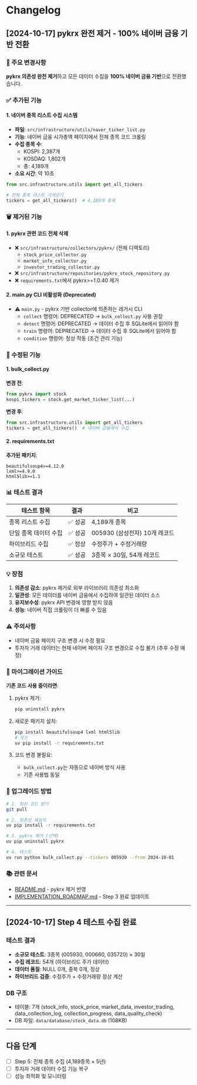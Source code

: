 # Changelog

## [2024-10-17] pykrx 완전 제거 - 100% 네이버 금융 기반 전환

### 🎯 주요 변경사항

**pykrx 의존성 완전 제거**하고 모든 데이터 수집을 **100% 네이버 금융 기반**으로 전환했습니다.

### ✅ 추가된 기능

#### 1. 네이버 종목 리스트 수집 시스템
- **파일**: `src/infrastructure/utils/naver_ticker_list.py`
- **기능**: 네이버 금융 시가총액 페이지에서 전체 종목 코드 크롤링
- **수집 종목 수**:
  - KOSPI: 2,387개
  - KOSDAQ: 1,802개
  - 총: 4,189개
- **소요 시간**: 약 10초

```python
from src.infrastructure.utils import get_all_tickers

# 전체 종목 리스트 가져오기
tickers = get_all_tickers()  # 4,189개 종목
```

### 🗑️ 제거된 기능

#### 1. pykrx 관련 코드 전체 삭제
- ❌ `src/infrastructure/collectors/pykrx/` (전체 디렉토리)
  - `stock_price_collector.py`
  - `market_info_collector.py`
  - `investor_trading_collector.py`
- ❌ `src/infrastructure/repositories/pykrx_stock_repository.py`
- ❌ `requirements.txt`에서 pykrx>=1.0.40 제거

#### 2. main.py CLI 비활성화 (Deprecated)
- ⚠️ `main.py` - pykrx 기반 collector에 의존하는 레거시 CLI
  - `collect` 명령어: DEPRECATED → `bulk_collect.py` 사용 권장
  - `detect` 명령어: DEPRECATED → 데이터 수집 후 SQLite에서 읽어야 함
  - `train` 명령어: DEPRECATED → 데이터 수집 후 SQLite에서 읽어야 함
  - `condition` 명령어: 정상 작동 (조건 관리 기능)

### 🔧 수정된 기능

#### 1. bulk_collect.py
**변경 전**:
```python
from pykrx import stock
kospi_tickers = stock.get_market_ticker_list(...)
```

**변경 후**:
```python
from src.infrastructure.utils import get_all_tickers
tickers = get_all_tickers()  # 네이버 금융에서 수집
```

#### 2. requirements.txt
**추가된 패키지**:
```
beautifulsoup4>=4.12.0
lxml>=4.9.0
html5lib>=1.1
```

### 📊 테스트 결과

| 테스트 항목 | 결과 | 비고 |
|------------|------|------|
| 종목 리스트 수집 | ✅ 성공 | 4,189개 종목 |
| 단일 종목 데이터 수집 | ✅ 성공 | 005930 (삼성전자) 10개 레코드 |
| 하이브리드 수집 | ✅ 정상 | 수정주가 + 수정거래량 |
| 소규모 테스트 | ✅ 성공 | 3종목 × 30일, 54개 레코드 |

### 💡 장점

1. **의존성 감소**: pykrx 제거로 외부 라이브러리 의존성 최소화
2. **일관성**: 모든 데이터를 네이버 금융에서 수집하여 일관된 데이터 소스
3. **유지보수성**: pykrx API 변경에 영향 받지 않음
4. **성능**: 네이버 직접 크롤링이 더 빠를 수 있음

### ⚠️ 주의사항

- 네이버 금융 페이지 구조 변경 시 수정 필요
- 투자자 거래 데이터는 현재 네이버 페이지 구조 변경으로 수집 불가 (추후 수정 예정)

### 📝 마이그레이션 가이드

**기존 코드 사용 중이라면**:

1. pykrx 제거:
   ```bash
   pip uninstall pykrx
   ```

2. 새로운 패키지 설치:
   ```bash
   pip install beautifulsoup4 lxml html5lib
   # 또는
   uv pip install -r requirements.txt
   ```

3. 코드 변경 불필요:
   - `bulk_collect.py`는 자동으로 네이버 방식 사용
   - 기존 사용법 동일

### 🔄 업그레이드 방법

```bash
# 1. 최신 코드 받기
git pull

# 2. 의존성 재설치
uv pip install -r requirements.txt

# 3. pykrx 제거 (선택)
uv pip uninstall pykrx

# 4. 테스트
uv run python bulk_collect.py --tickers 005930 --from 2024-10-01
```

### 📚 관련 문서

- [README.md](../README.md) - pykrx 제거 반영
- [IMPLEMENTATION_ROADMAP.md](docs/IMPLEMENTATION_ROADMAP.md) - Step 3 완료 업데이트

---

## [2024-10-17] Step 4 테스트 수집 완료

### 테스트 결과

- **소규모 테스트**: 3종목 (005930, 000660, 035720) × 30일
- **수집 레코드**: 54개 (하이브리드 주가 데이터)
- **데이터 품질**: NULL 0개, 중복 0개, 정상
- **하이브리드 검증**: 수정주가 + 수정거래량 정상 계산

### DB 구조

- 테이블: 7개 (stock_info, stock_price, market_data, investor_trading, data_collection_log, collection_progress, data_quality_check)
- DB 파일: `data/database/stock_data.db` (108KB)

---

## 다음 단계

- [ ] Step 5: 전체 종목 수집 (4,189종목 × 5년)
- [ ] 투자자 거래 데이터 수집 기능 복구
- [ ] 성능 최적화 및 모니터링
